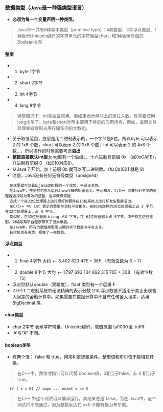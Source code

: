 ### 数据类型（Java是一种强类型语言）
- **必须为每一个变量声明一种类型。**
> Java中一共有8种基本类型（primitive type）：4种整型、2种浮点类型、1种表示Unicode编码的字符单元的字符类型char，和1种表示真值的Boolean类型
#### 整型
- 1. byte    1字节 
- 2. short   2字节
- 3. int     4字节
- 4. long    8字节
> 通常情况下，int类型最常用。但如果表示星球上的居住人数，就需要使用long类型了。byte和short类型主要用于特定的应用场合，例如，底层文件处理或者控制占用存储空间的大数组。
- 关于取值范围，底层是用二进制表示的，一个字节是8位，所以byte 可以表示 2 的 1x8 个数，short 可以表示 2 的 2x8 个数，int 可以表示 2 的 4x8 个数...，所以操作的时候需要考虑**溢出**
- **整数直接默认int型**,long型有一个后缀L，十六进制有前缀 0x （如0xCAFE），八进制有前缀 0 （如010对应8）。
- 从Java 7 开始，加上前缀 0b 就可以写二进制数。（如 0b1001 就是 9）
- 注意，Java没有任何无符号类型（unsigned）
```
  在这里就可以看出java虚拟机的一个优势，平台无关性。
  在Java中，整型的范围与运行Java代码的机器无关。于此相反，C/C++ 需要针对不同的处理器选择最为有效的整型，这样就有可能
  造成一个在32位处理器上运行很好的程序在16位系统上运行却发生整数溢出。
  在C/C++ 中，int 表示的整型与目标平台相关。在8086这样的16位处理器上占 2 字节，在32位处理器上，占 4 字节。
  类似的，在32位处理器上long 占4 字节，在 64位处理器上占 8字节。由于存在这些差别，对编写跨平台程序带来了很大难度。
  在Java中，所有的数值类型所占据的字节数量与平台无关。
  有优势也有劣势，牺牲了一些性能。
```
#### 浮点类型
- 1. float   4字节   大约 +- 3.402 823 47E + 38F （有效位数为 6 ~ 7）
- 2. double  8字节   大约 +- 1.797 693 134 862 315 70E + 308 （有效位数 15）
- 浮点型默认double（双精度），float 类型有一个后缀 F
- 2.0-1.1 二进制系统中无法精确的表示分数 1/10,浮点数值不适用于禁止出现舍入误差的金融计算中。如果需要在数据计算中不含有任何舍入误差，适用BigDecimal 类。
#### char类型
- char 2字节 表示字符常量，Unicode编码，取值范围 \u0000 到 \uffff
- 'A'与"A" 不同。
#### boolean类型
- 有两个值： false 和 true，用来判定逻辑条件。整型值和布尔值不能相互转换。
> 在C++中，数值或指针可以代替 boolean值，0相当于false，非 0 相当于true。 
```
  if ( x = 0) // oops ... meant x == 0 
```
> 在C++ 中这个测试可以编译运行，其结果总是 false。而在 Java中，这个测试将不能通过，因为整数表达式 x=0 不能转换为布尔值。
> 
